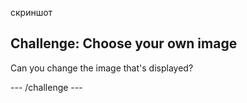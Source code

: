 скриншот

## Challenge: Choose your own image

Can you change the image that's displayed?

\--- /challenge \---